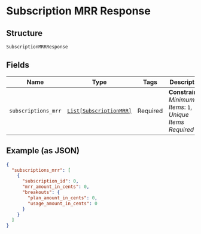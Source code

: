 
# Subscription MRR Response

## Structure

`SubscriptionMRRResponse`

## Fields

| Name | Type | Tags | Description |
|  --- | --- | --- | --- |
| `subscriptions_mrr` | [`List[SubscriptionMRR]`](../../doc/models/subscription-mrr.md) | Required | **Constraints**: *Minimum Items*: `1`, *Unique Items Required* |

## Example (as JSON)

```json
{
  "subscriptions_mrr": [
    {
      "subscription_id": 0,
      "mrr_amount_in_cents": 0,
      "breakouts": {
        "plan_amount_in_cents": 0,
        "usage_amount_in_cents": 0
      }
    }
  ]
}
```

